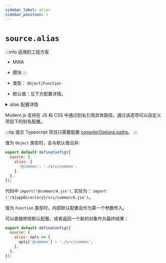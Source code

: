 ```yaml
---
sidebar_label: alias
sidebar_position: 1
---
```


# `source.alias`

:::info 适用的工程方案
* MWA
* 模块
:::

* 类型： `Object|Function`
* 默认值：见下方配置详情。

<details>
  <summary>alias 配置详情</summary>

```js
  {
    '@': './src',
    '@shared': './shared',
  }
```
</details>

Modern.js 支持在 JS 和 CSS 中通过别名引用具体路径。通过该选项可以自定义项目下的别名配置。

:::tip 提示
Typescript 项目只需要配置 [compilerOptions.paths](https://www.typescriptlang.org/tsconfig#paths)。
:::

值为 `Object` 类型时，会与默认值合并:

```js title="modern.config.js"
export default defineConfig({
  source: {
    alias: {
      '@common': './src/common',
    },
  },
});
```

代码中 `import('@common/A.jsx')`, 实际为： `import ('/${appDirectory}/src/common/A.jsx')`。



值为 `Function` 类型时，内部默认配置会作为第一个参数传入。

可以直接修改默认配置，或者返回一个新的对象作为最终结果：

```js title="modern.config.js"
export default defineConfig({
  source: {
    alias: opts => {
      opts['@common'] = './src/common';
    },
  },
});
```

